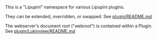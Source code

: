 This is a "Lipupini" namespace for various Lipupini plugins.

They can be extended, overridden, or swapped. See [plugin/README.md](../../plugin/README.md)

The webserver's document root ("webroot") is contained within a Plugin. See [plugin/Lukinview/README.md](../../plugin/Lukinview/README.md)
